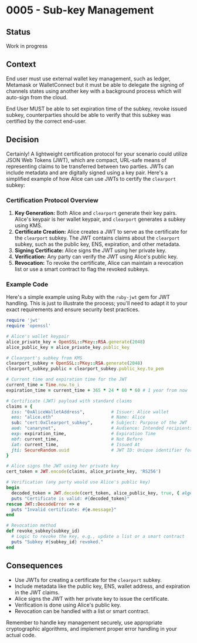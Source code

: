 # 0005 - Sub-key Management

## Status

Work in progress

## Context

End user must use external wallet key management, such as ledger, Metamask or WalletConnect but it must be able to delegate the signing of channels states using another key with a background process which will auto-sign from the cloud.

End User MUST be able to set expiration time of the subkey, revoke issued subkey, counterparties should be able to verify that this subkey was certified by the correct end-user.

## Decision

Certainly! A lightweight certification protocol for your scenario could utilize JSON Web Tokens (JWT), which are compact, URL-safe means of representing claims to be transferred between two parties. JWTs can include metadata and are digitally signed using a key pair. Here's a simplified example of how Alice can use JWTs to certify the `clearport` subkey:

### Certification Protocol Overview

1. **Key Generation:** Both Alice and `clearport` generate their key pairs. Alice's keypair is her wallet keypair, and `clearport` generates a subkey using KMS.
2. **Certificate Creation:** Alice creates a JWT to serve as the certificate for the `clearport` subkey. The JWT contains claims about the `clearport` subkey, such as the public key, ENS, expiration, and other metadata.
3. **Signing Certificate:** Alice signs the JWT using her private key.
4. **Verification:** Any party can verify the JWT using Alice's public key.
5. **Revocation:** To revoke the certificate, Alice can maintain a revocation list or use a smart contract to flag the revoked subkeys.

### Example Code

Here's a simple example using Ruby with the `ruby-jwt` gem for JWT handling. This is just to illustrate the process; you'll need to adapt it to your exact requirements and ensure security best practices.

```ruby
require 'jwt'
require 'openssl'

# Alice's wallet keypair
alice_private_key = OpenSSL::PKey::RSA.generate(2048)
alice_public_key = alice_private_key.public_key

# Clearport's subkey from KMS
clearport_subkey = OpenSSL::PKey::RSA.generate(2048)
clearport_subkey_public = clearport_subkey.public_key.to_pem

# Current time and expiration time for the JWT
current_time = Time.now.to_i
expiration_time = current_time + 365 * 24 * 60 * 60 # 1 year from now

# Certificate (JWT) payload with standard claims
claims = {
  iss: "0xAliceWalletAddress",          # Issuer: Alice wallet
  ens: "alice.eth"			  			# Name: Alice
  sub: "cert:0xClearport_subkey",       # Subject: Purpose of the JWT
  aud: "canarynet",                     # Audience: Intended recipients
  exp: expiration_time,                 # Expiration Time
  nbf: current_time,                    # Not Before
  iat: current_time,                    # Issued At
  jti: SecureRandom.uuid                # JWT ID: Unique identifier for the JWT
}

# Alice signs the JWT using her private key
cert_token = JWT.encode(claims, alice_private_key, 'RS256')

# Verification (any party would use Alice's public key)
begin
  decoded_token = JWT.decode(cert_token, alice_public_key, true, { algorithm: 'RS256' })
  puts "Certificate is valid: #{decoded_token}"
rescue JWT::DecodeError => e
  puts "Invalid certificate: #{e.message}"
end

# Revocation method
def revoke_subkey(subkey_id)
  # Logic to revoke the key, e.g., update a list or a smart contract
  puts "Subkey #{subkey_id} revoked."
end

```

## Consequences

- Use JWTs for creating a certificate for the `clearport` subkey.
- Include metadata like the public key, ENS, wallet address, and expiration in the JWT claims.
- Alice signs the JWT with her private key to issue the certificate.
- Verification is done using Alice's public key.
- Revocation can be handled with a list or smart contract.

Remember to handle key management securely, use appropriate cryptographic algorithms, and implement proper error handling in your actual code.

